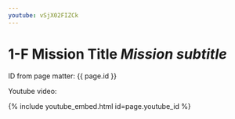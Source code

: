 ```yaml
---
youtube: vSjX02FIZCk
---
```



# 1-F Mission Title *Mission subtitle*

ID from page matter: {{ page.id }}

Youtube video: 

{% include youtube_embed.html id=page.youtube_id %}
